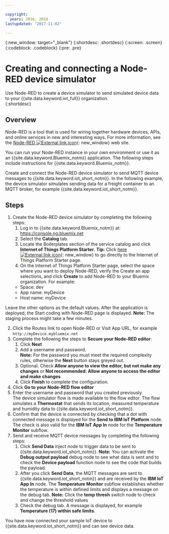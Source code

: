 ```yaml
---

copyright:
  years: 2016, 2018
lastupdated: "2017-11-02"

---
```


{:new_window: target="\_blank"}
{:shortdesc: .shortdesc}
{:screen: .screen}
{:codeblock: .codeblock}
{:pre: .pre}

# Creating and connecting a Node-RED device simulator
Use Node-RED to create a device simulator to send simulated device data to your {{site.data.keyword.iot_full}} organization.  
{:shortdesc}

## Overview
Node-RED is a tool that is used for wiring together hardware devices, APIs, and online services in new and interesting ways. For more information, see the [Node-RED ![External link icon](../../icons/launch-glyph.svg "External link icon")](http://nodered.org/){: new_window} web site.  

You can run your Node-RED instance in your own environment or use it as an {{site.data.keyword.Bluemix_notm}} application. The following steps include instructions for {{site.data.keyword.Bluemix_notm}}.

Create and connect the Node-RED device simulator to send MQTT device messages to {{site.data.keyword.iot_short_notm}}. In the following example, the device simulator simulates sending data for a freight container to an MQTT broker, for example {{site.data.keyword.iot_short_notm}}.

## Steps

1. Create the Node-RED device simulator by completing the following steps:   
    1. Log in to {{site.data.keyword.Bluemix_notm}} at: https://console.ng.bluemix.net
    2. Select the **Catalog** tab.
    3. Locate the Boilerplates section of the service catalog and click  **Internet of Things Platform Starter**. **Tip:** Click  [here ![External link icon](../../icons/launch-glyph.svg "External link icon")](https://console.ng.bluemix.net/catalog/starters/internet-of-things-platform-starter){: new_window} to go directly to the Internet of Things Platform Starter page.
    4. On the Internet of Things Platform Starter page, select the space where you want to deploy Node-RED, verify the Create an app selections, and click **Create** to add Node-RED to your Bluemix organization. For example:
    <ul>
     <li> Space: dev
     <li> App name: myDevice
     <li> Host name: myDevice  
    </ul>  
Leave the other options as the default values. After the application is deployed, the Start coding with Node-RED page is displayed.
**Note:** The staging process might take a few minutes.  

2. Click the Routes link to open Node-RED or Visit App URL, for example `http://myDevice.mybluemix.net`  
3. Complete the following the steps to **Secure your Node-RED editor**:
    1. Click **Next**
    2. Add a username and password.  
    **Note:** For the password you must meet the required complexity rules, otherwise the **Next** button stays greyed out.  
    3. Optional. Check **Allow anyone to view the editor, but not make any changes** or **Not recommended: Allow anyone to access the editor and make changes**
    4. Click **Finish** to complete the configuration.
4. Click  **Go to your Node-RED flow editor**
5. Enter the username and password that you created previously.  
The device simulator flow is made available to the flow editor. The flow simulates a **Thermostat** that sends its location, measured temperature and humidity data to {{site.data.keyword.iot_short_notm}}.  
6. Confirm that the device is connected by checking that a dot with connected message is displayed for the **Send to IBM IoT Platform** node. The check is also valid for the **IBM IoT App In** node for the **Temperature Monitor** subflow.  
7. Send and receive MQTT device messages by completing the following steps:  
    1. Click **Send Data** inject node to trigger data to be sent to {{site.data.keyword.iot_short_notm}}.
       **Note:** You can activate the **Debug output payload** debug node to see what data is sent and to check the **Device payload** function node to see the code that builds the payload. 
    2. After you click **Send Data**, the MQTT messages are sent to {{site.data.keyword.iot_short_notm}} and are received by the **IBM IoT App In** node. The **Temperature Monitor** subflow establishes whether the temperature is within defined limits and displays a message on the debug tab. 
       **Note:** Click the **temp thresh** switch node to check and change the threshold values
    3. Check the debug tab. A message is displayed, for example **Temperature (17) within safe limits**.
    
You have now connected your sample IoT device to {{site.data.keyword.iot_short_notm}} and can see device data.
